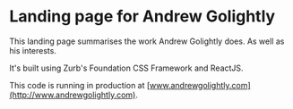 # Landing page for Andrew Golightly

This landing page summarises the work Andrew Golightly does. As well as his interests.

It's built using Zurb's Foundation CSS Framework and ReactJS.

This code is running in production at [www.andrewgolightly.com](http://www.andrewgolightly.com).
